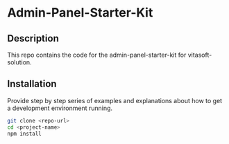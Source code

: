# Admin-Panel-Starter-Kit

## Description

This repo contains the code for the admin-panel-starter-kit for vitasoft-solution.

## Installation

Provide step by step series of examples and explanations about how to get a development environment running.

```bash
git clone <repo-url>
cd <project-name>
npm install
```
